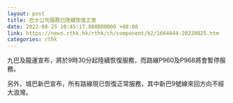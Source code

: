 ```yaml
---
layout: post
title: 巴士公司服務已陸續恢復正常
date: 2022-08-25 10:45:17.000000000 +08:00
link: https://news.rthk.hk/rthk/ch/component/k2/1664044-20220825.htm
categories: rthk
---
```


九巴及龍運宣布，將於9時30分起陸續恢復服務，而路線P960及P968將會暫停服務。

另外，城巴新巴宣布，所有路線現已恢復正常服務，其中新巴9號線來回方向不經大浪灣。
